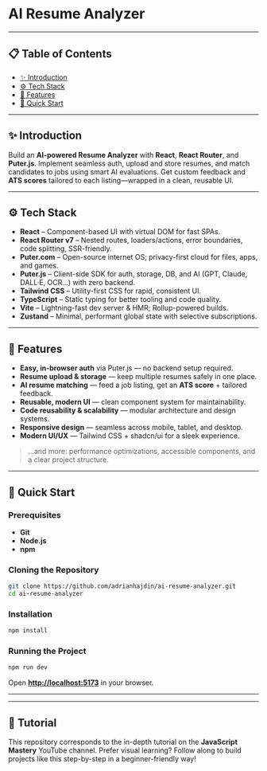 # AI Resume Analyzer

---

## 📋 Table of Contents

* [✨ Introduction](#-introduction)
* [⚙️ Tech Stack](#-tech-stack)
* [🔋 Features](#-features)
* [🤸 Quick Start](#-quick-start)

---

## ✨ Introduction

Build an **AI-powered Resume Analyzer** with **React**, **React Router**, and **Puter.js**. Implement seamless auth, upload and store resumes, and match candidates to jobs using smart AI evaluations. Get custom feedback and **ATS scores** tailored to each listing—wrapped in a clean, reusable UI.

---

## ⚙️ Tech Stack

* **React** – Component-based UI with virtual DOM for fast SPAs.
* **React Router v7** – Nested routes, loaders/actions, error boundaries, code splitting, SSR-friendly.
* **Puter.com** – Open-source internet OS; privacy-first cloud for files, apps, and games.
* **Puter.js** – Client-side SDK for auth, storage, DB, and AI (GPT, Claude, DALL·E, OCR…) with zero backend.
* **Tailwind CSS** – Utility-first CSS for rapid, consistent UI.
* **TypeScript** – Static typing for better tooling and code quality.
* **Vite** – Lightning-fast dev server & HMR; Rollup-powered builds.
* **Zustand** – Minimal, performant global state with selective subscriptions.

---

## 🔋 Features

* **Easy, in-browser auth** via Puter.js — no backend setup required.
* **Resume upload & storage** — keep multiple resumes safely in one place.
* **AI resume matching** — feed a job listing, get an **ATS score** + tailored feedback.
* **Reusable, modern UI** — clean component system for maintainability.
* **Code reusability & scalability** — modular architecture and design systems.
* **Responsive design** — seamless across mobile, tablet, and desktop.
* **Modern UI/UX** — Tailwind CSS + shadcn/ui for a sleek experience.

> …and more: performance optimizations, accessible components, and a clear project structure.

---

## 🤸 Quick Start

### Prerequisites

* **Git**
* **Node.js**
* **npm**

### Cloning the Repository

```bash
git clone https://github.com/adrianhajdin/ai-resume-analyzer.git
cd ai-resume-analyzer
```

### Installation

```bash
npm install
```

### Running the Project

```bash
npm run dev
```

Open **[http://localhost:5173](http://localhost:5173)** in your browser.

---

---

## 🚨 Tutorial

This repository corresponds to the in-depth tutorial on the **JavaScript Mastery** YouTube channel.
Prefer visual learning? Follow along to build projects like this step-by-step in a beginner-friendly way!

